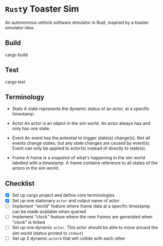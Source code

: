 # `Rust`y Toaster Sim
An autonomous vehicle software simulator in Rust, inspired by a toaster simulator idea.

## Build
cargo build

## Test
cargo test

## Terminology
- State
A state represents the dynamic status of an actor, at a specific timestamp.
- Actor
An actor is an object in the sim world. An actor always has and only has one state.

- Event
An event has the potential to trigger state(s) change(s). Not all events change states, but any state changes are caused by event(s). Event can only be applied to actor(s) instead of directly to state(s).

- Frame
A frame is a snapshot of what's happening in the sim world labelled with a timestamp. A frame contains reference to all states of the actors in the sim world.

## Checklist
- [x] Set up cargo project and define core terminologies
- [x] Set up one stationary `actor` and output name of actor
- [ ] Implement "world" feature where frame data at a specific timestamp can be made available when queried
- [ ] Implement "clock" feature where the new frames are generated when "clock" is ticked
- [ ] Set up one dynamic `actor`. This actor should be able to move around the sim world (status printed to `stdout`)
- [ ] Set up 2 dynamic `actor`s that will collide with each other
